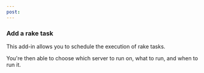 ```yaml
---
post: 
---
```


### Add a rake task
This add-in allows you to schedule the execution of rake tasks.

You're then able to choose which server to run on, what to run, and when to run it.

